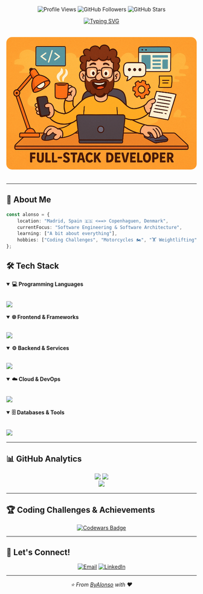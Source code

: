 <!-- Header with animated background -->
<div align="center">
  
  <!-- Enhanced Header Stats -->
  <p>
    <img src="https://komarev.com/ghpvc/?username=ByAlonso&style=for-the-badge&label=Interested+Visitors&color=yellow&labelColor=282828" alt="Profile Views"/>
    <img src="https://img.shields.io/github/followers/ByAlonso?style=for-the-badge&color=yellow&labelColor=282828" alt="GitHub Followers"/>
    <img src="https://img.shields.io/github/stars/ByAlonso?style=for-the-badge&color=yellow&labelColor=282828" alt="GitHub Stars"/>
  </p>
  
  <!-- Animated Typing Header -->
  [![Typing SVG](https://readme-typing-svg.herokuapp.com?font=JetBrains+Mono&weight=700&size=32&duration=3000&pause=1000&color=F7D744&center=true&vCenter=true&multiline=true&repeat=false&width=800&height=120&lines=Hi+there!+👋+I'm+Alonso;Turning+☕+into+code+since+1998)](https://git.io/typing-svg)
    
<img src="https://github.com/ByAlonso/ByAlonso/blob/master/fs_developer.png" alt="Developer Workspace" width="800" height="350" style="border-radius: 15px; margin: 20px 0; object-fit: fill;"/>  
</div>

---

## 🌟 About Me

```typescript
const alonso = {
    location: "Madrid, Spain 🇪🇸 <==> Copenhaguen, Denmark",
    currentFocus: "Software Engineering & Software Architecture",
    learning: ["A bit about everything"],
    hobbies: ["Coding Challenges", "Motorcycles 🏍️", "🏋️ Weightlifting"]
};
```

## 🛠️ Tech Stack

<details open>
<summary><b>💻 Programming Languages</b></summary>
<br>
<p>
  <img src="https://skillicons.dev/icons?i=java,elixir,python,cpp&theme=light" height="40"/>
</p>
</details>

<details open>
<summary><b>🌐 Frontend & Frameworks</b></summary>
<br>
<p>
  <img src="https://skillicons.dev/icons?i=react,angular,js,ts,html,css,sass,tailwind&theme=light" height="40"/>
</p>
</details>

<details open>
<summary><b>⚙️ Backend & Services</b></summary>
<br>
<p>
  <img src="https://skillicons.dev/icons?i=spring,dotnet,nodejs,kafka&theme=light" height="40"/>
</p>
</details>

<details open>
<summary><b>☁️ Cloud & DevOps</b></summary>
<br>
<p>
  <img src="https://skillicons.dev/icons?i=azure,kubernetes,docker,terraform,githubactions,jenkins&theme=light" height="40"/>
</p>
</details>

<details open>
<summary><b>🗄️ Databases & Tools</b></summary>
<br>
<p>
  <img src="https://skillicons.dev/icons?i=postgres,mongodb,postman&theme=light" height="40"/>
</p>
</details>

---

## 📊 GitHub Analytics

<div align="center">
  
  <img height="180em" src="https://github-readme-stats.vercel.app/api?username=ByAlonso&show_icons=true&theme=dark&include_all_commits=true&count_private=true&hide_border=true&bg_color=0D1117&title_color=F7D744&icon_color=F7D744&text_color=C9D1D9"/>
  
  <img height="180em" src="https://github-readme-stats.vercel.app/api/top-langs/?username=ByAlonso&layout=compact&langs_count=8&theme=dark&hide_border=true&bg_color=0D1117&title_color=F7D744&text_color=C9D1D9&hide=css"/>

</div>

<div align="center">
  
  <img src="https://github-readme-streak-stats.herokuapp.com/?user=ByAlonso&theme=dark&hide_border=true&background=0D1117&stroke=F7D744&ring=F7D744&fire=F7D744&currStreakLabel=C9D1D9&sideLabels=C9D1D9&currStreakNum=C9D1D9&sideNums=C9D1D9&dates=8B949E"/>
  
</div>

---

## 🏆 Coding Challenges & Achievements

<div align="center">
  
  [![Codewars Badge](https://www.codewars.com/users/EkLiiPsY/badges/large)](https://www.codewars.com/users/EkLiiPsY)
  
</div>

---

## 🤝 Let's Connect!

<div align="center">
  
  [![Email](https://img.shields.io/badge/Email-D14836?style=for-the-badge&logo=gmail&logoColor=white)](mailto:alonso.rapado@hotmail.com)
  [![LinkedIn](https://img.shields.io/badge/LinkedIn-0077B5?style=for-the-badge&logo=linkedin&logoColor=white)](https://linkedin.com/in/alonsorapadoguillen)
  
</div>

---

<div align="center">
  <i>⭐️ From <a href="https://github.com/ByAlonso">ByAlonso</a> with ❤️</i>
</div>
